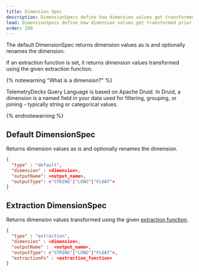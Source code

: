 ```yaml
---
title: Dimension Spec
description: DimensionSpecs define how dimension values get transformed prior to aggregation in the TelemetryDeck Query Language.
lead: DimensionSpecs define how dimension values get transformed prior to aggregation.
order: 200
---
```


The default DimensionSpec returns dimension values as is and optionally renames the dimension.

If an extraction function is set, it returns dimension values transformed using the given extraction function.

{% notewarning "What is a dimension?" %}

TelemetryDecks Query Language is based on Apache Druid. In Druid, a dimension is a named field in your data used for filtering, grouping, or joining - typically string or categorical values.

{% endnotewarning %}

## Default DimensionSpec

Returns dimension values as is and optionally renames the dimension.

```json
{
  "type" : "default",
  "dimension" : <dimension>,
  "outputName": <output_name>,
  "outputType": <"STRING"|"LONG"|"FLOAT">
}
```

## Extraction DimensionSpec

Returns dimension values transformed using the given [extraction function](/docs/tql/extractionFunction/).

```json
{
  "type" : "extraction",
  "dimension" : <dimension>,
  "outputName" :  <output_name>,
  "outputType": <"STRING"|"LONG"|"FLOAT">,
  "extractionFn" : <extraction_function>
}
```
